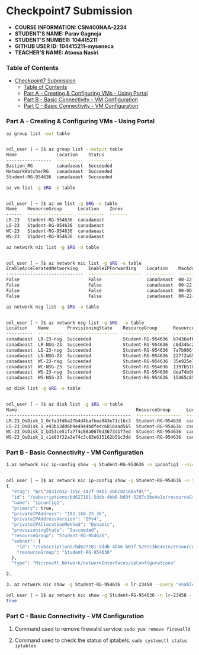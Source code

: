 # Checkpoint7 Submission

- **COURSE INFORMATION: CSN400NAA-2234**
- **STUDENT’S NAME: Parav Gagneja**
- **STUDENT'S NUMBER: 104415211**
- **GITHUB USER ID: 104415211-myseneca**
- **TEACHER’S NAME: Atoosa Nasiri**

### Table of Contents

- [Checkpoint7 Submission](#checkpoint7-submission)
    - [Table of Contents](#table-of-contents)
    - [Part A - Creating \& Configuring VMs - Using Portal](#part-a---creating--configuring-vms---using-portal)
    - [Part B - Basic Connectivity - VM Configuration](#part-b---basic-connectivity---vm-configuration)
    - [Part C - Basic Connectivity - VM Configuration](#part-c---basic-connectivity---vm-configuration)

### Part A - Creating & Configuring VMs - Using Portal

``` bash
az group list -out table


odl_user [ ~ ]$ az group list --output table
Name               Location    Status
-----------------  ----------  ---------
Bastion_RG         canadaeast  Succeeded
NetworkWatcherRG   canadaeast  Succeeded
Student-RG-954636  canadaeast  Succeeded
```
``` bash
az vm list -g $RG -o table


odl_user [ ~ ]$ az vm list -g $RG -o table
Name    ResourceGroup      Location    Zones
------  -----------------  ----------  -------
LR-23   Student-RG-954636  canadaeast
LS-23   Student-RG-954636  canadaeast
WC-23   Student-RG-954636  canadaeast
WS-23   Student-RG-954636  canadaeast
```
``` bash
az network nic list -g $RG -o table


odl_user [ ~ ]$ az network nic list -g $RG -o table
EnableAcceleratedNetworking    EnableIPForwarding    Location    MacAddress         Name      NicType    Primary    ProvisioningState    ResourceGroup      ResourceGuid                          VnetEncryptionSupported
-----------------------------  --------------------  ----------  -----------------  --------  ---------  ---------  -------------------  -----------------  ------------------------------------  -------------------------
False                          False                 canadaeast  00-22-48-6E-1F-41  lr-23458  Standard   True       Succeeded            Student-RG-954636  c1274639-3f6d-471d-b538-3a10e916b819  False
False                          False                 canadaeast  00-22-48-6D-86-86  ls-23715  Standard   True       Succeeded            Student-RG-954636  68598b8d-8b12-42e5-b2e0-6c7c6c4f4226  False
False                          False                 canadaeast  00-0D-3A-F4-2A-D1  wc-232    Standard   True       Succeeded            Student-RG-954636  534e577c-6411-434f-a939-5ec751aa2aa9  False
False                          False                 canadaeast  00-22-48-D5-68-9A  ws-2323   Standard   True       Succeeded            Student-RG-954636  81654821-97c9-426b-ba81-c49e39c99616  False
```
``` bash
az network nsg list -g $RG -o table


odl_user [ ~ ]$ az network nsg list -g $RG  -o table
Location    Name       ProvisioningState    ResourceGroup      ResourceGuid
----------  ---------  -------------------  -----------------  ------------------------------------
canadaeast  LR-23-nsg  Succeeded            Student-RG-954636  b7436afb-8d2f-4e3e-9e99-2dcd7f3ec741
canadaeast  LR-NSG-23  Succeeded            Student-RG-954636  c0d34bc2-5b2a-4106-b74a-58680573895c
canadaeast  LS-23-nsg  Succeeded            Student-RG-954636  7a7b906f-b055-4d19-a338-ab13db64e466
canadaeast  LS-NSG-23  Succeeded            Student-RG-954636  227f2a65-e6e8-4a39-868d-02b30c71698a
canadaeast  WC-23-nsg  Succeeded            Student-RG-954636  35e925e7-1052-4846-bc62-b861c66fbc3e
canadaeast  WC-NSG-23  Succeeded            Student-RG-954636  1197b518-9e42-4504-86b1-ef2048a3f949
canadaeast  WS-23-nsg  Succeeded            Student-RG-954636  dea74b96-6f32-40af-af84-37ff2b8b5ad6
canadaeast  WS-NSG-23  Succeeded            Student-RG-954636  15465c85-3bd0-43c6-84d2-542553e487b3
```
``` bash
az disk list -g $RG -o table


odl_user [ ~ ]$ az disk list -g $RG -o table
Name                                             ResourceGroup      Location    Zones    Sku           OsType    SizeGb    ProvisioningState
-----------------------------------------------  -----------------  ----------  -------  ------------  --------  --------  -------------------
LR-23_OsDisk_1_0cfa3fd6a27b4d4bafbea943e71c16c3  Student-RG-954636  canadaeast           Standard_LRS  Linux     64        Succeeded
LS-23_OsDisk_1_e93b13dd6b9e4944bdfedc6816aad565  Student-RG-954636  canadaeast           Standard_LRS  Linux     64        Succeeded
WC-23_OsDisk_1_b353ce51fa7f4c88a06f6d3673d177ed  Student-RG-954636  canadaeast           Standard_LRS  Windows   127       Succeeded
WS-23_OsDisk_1_c1e83f32a3e74c3c83e615162b51c3dd  Student-RG-954636  canadaeast           Standard_LRS  Windows   127       Succeeded
```

### Part B - Basic Connectivity - VM Configuration
``` bash
1.az network nic ip-config show -g Student-RG-954636 -n ipconfig1 --nic-name lr-23458 --query "IpForwarding"


odl_user [ ~ ]$ az network nic ip-config show -g Student-RG-954636 -n ipconfig1 --nic-name lr-23458
{
  "etag": "W/\"2031c632-315c-442f-94b1-2bbc821805fd\"",
  "id": "/subscriptions/bd627181-5ddb-4bb6-b03f-5297c3be4e1e/resourceGroups/Student-RG-954636/providers/Microsoft.Network/networkInterfaces/lr-23458/ipConfigurations/ipconfig1",
  "name": "ipconfig1",
  "primary": true,
  "privateIPAddress": "192.168.23.36",
  "privateIPAddressVersion": "IPv4",
  "privateIPAllocationMethod": "Dynamic",
  "provisioningState": "Succeeded",
  "resourceGroup": "Student-RG-954636",
  "subnet": {
    "id": "/subscriptions/bd627181-5ddb-4bb6-b03f-5297c3be4e1e/resourceGroups/Student-RG-954636/providers/Microsoft.Network/virtualNetworks/Router-23/subnets/SN1",
    "resourceGroup": "Student-RG-954636"
  },
  "type": "Microsoft.Network/networkInterfaces/ipConfigurations"
```

``` bash
2. 
```


``` bash
3. az network nic show -g Student-RG-954636 -n lr-23458 --query "enableIPForwarding"

odl_user [ ~ ]$ az network nic show -g Student-RG-954636 -n lr-23458 --query "enableIPForwarding"
true
```
### Part C - Basic Connectivity - VM Configuration

1. Command used to remove firewalld service:
   `sudo yum remove firewalld`

2. Command used  to check the status of iptabels:
   `sudo systemctl status iptables`